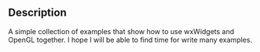 ## Description

A simple collection of examples that show how to use wxWidgets and OpenGL together.
I hope I will be able to find time for write many examples.

